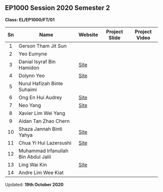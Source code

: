 ## EP1000 Session 2020 Semester 2

**Class: EL/EP1000/FT/01**

|Sn  | Name | Website|Project Slide|Project Video|
|:--:|------|--------|-------------|-------------|
| 1  | Gerson Tham Jit Sun          |
| 2  | Yeo Eumyne                   |
| 3  | Danial Isyraf Bin Hamidon    | [Site](https://disyraf.github.io/EP1000/)
| 4  | Dolynn Yeo                   | [Site](https://dolynn.github.com/dolynn_ep1000)
| 5  | Nurul Hafizah Binte Suhaimi
| 6  | Ong En Hui Audrey            | [Site](https://audreyongeh.github.io/EP1000/)
| 7  | Neo Yang                     | [Site](https://777yangster777.github.io/)
| 8  | Xavier Lim Wei Yang          |
| 9  | Aidan Tan Zhao Chern         |
| 10 | Shaza Jannah Binti Yahya     | [Site](https://shazajannah/github.io/EP1000.git)
| 11 | Chua Yi Hui Lazersushi       | [Site](https://chuayihui.github.io/EP1000)
| 12 | Muhammad Irfanullah Bin Abdul Jalil  |
| 13 | Ling Wai Kin                 | [Site](https://Baka339.github.com/EP1000.git)
| 14 | Andre Lim Wee Kiat           |


Updated: **19th October 2020**